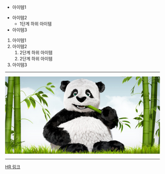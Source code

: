 - 아이템1
+ 아이템2
  - 1단계 하위 아이템
+ 아이템3

1. 아이템1
1. 아이템2
   1. 2단계 하위 아이템
   1. 2단계 하위 아이템
1. 아이템3

---
![이미지](https://github.com/SEO1991/eHR99/blob/master/image1.jpg)
***
[HR 링크](https://cafe.naver.com/kndjang)

